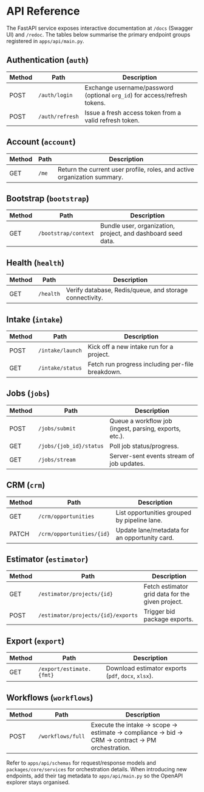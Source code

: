 # API Reference

The FastAPI service exposes interactive documentation at `/docs` (Swagger UI) and `/redoc`. The tables below summarise the primary endpoint groups registered in `apps/api/main.py`.

## Authentication (`auth`)
| Method | Path | Description |
| --- | --- | --- |
| POST | `/auth/login` | Exchange username/password (optional `org_id`) for access/refresh tokens. |
| POST | `/auth/refresh` | Issue a fresh access token from a valid refresh token. |

## Account (`account`)
| Method | Path | Description |
| --- | --- | --- |
| GET | `/me` | Return the current user profile, roles, and active organization summary. |

## Bootstrap (`bootstrap`)
| Method | Path | Description |
| --- | --- | --- |
| GET | `/bootstrap/context` | Bundle user, organization, project, and dashboard seed data. |

## Health (`health`)
| Method | Path | Description |
| --- | --- | --- |
| GET | `/health` | Verify database, Redis/queue, and storage connectivity. |

## Intake (`intake`)
| Method | Path | Description |
| --- | --- | --- |
| POST | `/intake/launch` | Kick off a new intake run for a project. |
| GET | `/intake/status` | Fetch run progress including per-file breakdown. |

## Jobs (`jobs`)
| Method | Path | Description |
| --- | --- | --- |
| POST | `/jobs/submit` | Queue a workflow job (ingest, parsing, exports, etc.). |
| GET | `/jobs/{job_id}/status` | Poll job status/progress. |
| GET | `/jobs/stream` | Server-sent events stream of job updates. |

## CRM (`crm`)
| Method | Path | Description |
| --- | --- | --- |
| GET | `/crm/opportunities` | List opportunities grouped by pipeline lane. |
| PATCH | `/crm/opportunities/{id}` | Update lane/metadata for an opportunity card. |

## Estimator (`estimator`)
| Method | Path | Description |
| --- | --- | --- |
| GET | `/estimator/projects/{id}` | Fetch estimator grid data for the given project. |
| POST | `/estimator/projects/{id}/exports` | Trigger bid package exports. |

## Export (`export`)
| Method | Path | Description |
| --- | --- | --- |
| GET | `/export/estimate.{fmt}` | Download estimator exports (`pdf`, `docx`, `xlsx`). |

## Workflows (`workflows`)
| Method | Path | Description |
| --- | --- | --- |
| POST | `/workflows/full` | Execute the intake → scope → estimate → compliance → bid → CRM → contract → PM orchestration. |

Refer to `apps/api/schemas` for request/response models and `packages/core/services` for orchestration details. When introducing new endpoints, add their tag metadata to `apps/api/main.py` so the OpenAPI explorer stays organised.
